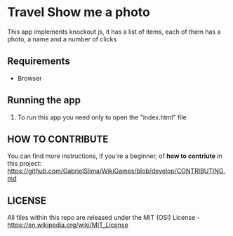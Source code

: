 # Travel Show me a photo
This app implements knockout js, it has a list of items, each of them has a photo, a name and a number of clicks

## Requirements
* Browser

## Running the app
1. To run this app you need only to open the "index.html" file


## HOW TO CONTRIBUTE 
You can find more instructions, if you're a beginner, of **how to contriute** in this project: https://github.com/GabrielSlima/WikiGames/blob/develop/CONTRIBUTING.md

## LICENSE

All files within this repo are released under the MIT (OSI) License - https://en.wikipedia.org/wiki/MIT_License

